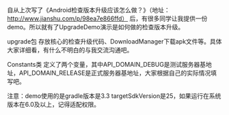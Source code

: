 自从上次写了《Android检查版本升级应该怎么做？》（地址：http://www.jianshu.com/p/98ea7e866ffd）
后，有很多同学让我提供一份demo。所以就有了UpgradeDemo演示是如何做的检查版本升级。

upgrade包
存放核心的检查升级代码、DownloadManager下载apk文件等。具体大家详细看，有什么不明白的与我交流沟通吧。

Constants类
定义了两个变量，其中API_DOMAIN_DEBUG是测试服务器基地址，API_DOMAIN_RELEASE是正式服务器基地址，大家根据自己的实际情况填写吧。


注意：demo使用的是gradle版本是3.3
     targetSdkVersion是25，如果运行在系统版本在6.0及以上，记得适配权限。